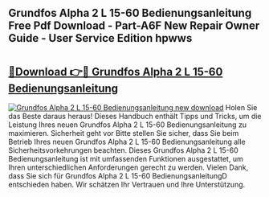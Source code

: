 ## Grundfos Alpha 2 L 15-60 Bedienungsanleitung Free Pdf Download - Part-A6F New Repair Owner Guide - User Service Edition hpwws

# <h2><a href="http://df2lnq.blite.top/?on=Grundfos+Alpha+2+L+15-60+Bedienungsanleitung">🔗Download 👉🔴 Grundfos Alpha 2 L 15-60 Bedienungsanleitung</a></h2>

[![Grundfos Alpha 2 L 15-60 Bedienungsanleitung new download](https://i.imgur.com/lujVjoI.png)](http://df2lnq.blite.top/?on=Grundfos+Alpha+2+L+15-60+Bedienungsanleitung)
Holen Sie das Beste daraus heraus! Dieses Handbuch enthält Tipps und Tricks, um die Leistung Ihres neuen Grundfos Alpha 2 L 15-60 Bedienungsanleitung zu maximieren. Sicherheit geht vor Bitte stellen Sie sicher, dass Sie beim Betrieb Ihres neuen Grundfos Alpha 2 L 15-60 Bedienungsanleitung alle Sicherheitsvorkehrungen beachten. Dieses Grundfos Alpha 2 L 15-60 Bedienungsanleitung ist mit umfassenden Funktionen ausgestattet, um Ihren unterschiedlichen Anforderungen gerecht zu werden. Vielen Dank, dass Sie sich für Grundfos Alpha 2 L 15-60 BedienungsanleitungD entschieden haben. Wir schätzen Ihr Vertrauen und Ihre Unterstützung.
